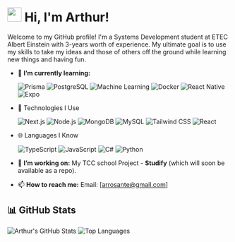 # <img src="https://raw.githubusercontent.com/nixin72/nixin72/master/wave.gif" height="32px"/> Hi, I'm Arthur!

Welcome to my GitHub profile! I'm a Systems Development student at ETEC Albert Einstein with 3-years worth of experience. My ultimate goal is to use my skills to take my ideas and those of others off the ground while learning new things and having fun.

- 🌱 **I’m currently learning:**

  ![Prisma](https://img.shields.io/badge/Prisma-2D3748?style=for-the-badge&logo=prisma&logoColor=white)
  ![PostgreSQL](https://img.shields.io/badge/PostgreSQL-4169E1?style=for-the-badge&logo=postgresql&logoColor=white)
  ![Machine Learning](https://img.shields.io/badge/Machine_Learning-FF6F00?style=for-the-badge&logo=python&logoColor=white)
  ![Docker](https://img.shields.io/badge/Docker-2496ED?style=for-the-badge&logo=docker&logoColor=white)
  ![React Native](https://img.shields.io/badge/React_Native-20232A?style=for-the-badge&logo=react&logoColor=61DAFB)
  ![Expo](https://img.shields.io/badge/Expo-000.svg?style=for-the-badge&logo=EXPO&labelColor=000&logoColor=FFF)

  
- 🚀 Technologies I Use

  ![Next.js](https://img.shields.io/badge/Next.js-000000?style=for-the-badge&logo=nextdotjs&logoColor=white)
  ![Node.js](https://img.shields.io/badge/Node.js-339933?style=for-the-badge&logo=nodedotjs&logoColor=white)
  ![MongoDB](https://img.shields.io/badge/MongoDB-47A248?style=for-the-badge&logo=mongodb&logoColor=white)
  ![MySQL](https://img.shields.io/badge/MySQL-4479A1?style=for-the-badge&logo=mysql&logoColor=white)
  ![Tailwind CSS](https://img.shields.io/badge/Tailwind_CSS-06B6D4?style=for-the-badge&logo=tailwindcss&logoColor=white)
  ![React](https://img.shields.io/badge/React-61DAFB?style=for-the-badge&logo=react&logoColor=black)


- 🌐 Languages I Know

  ![TypeScript](https://img.shields.io/badge/TypeScript-3178C6?style=for-the-badge&logo=typescript&logoColor=white)
  ![JavaScript](https://img.shields.io/badge/JavaScript-F7DF1E?style=for-the-badge&logo=javascript&logoColor=black)
  ![C#](https://img.shields.io/badge/C%23-239120?style=for-the-badge&logo=csharp&logoColor=white)
  ![Python](https://img.shields.io/badge/Python-3776AB?style=for-the-badge&logo=python&logoColor=white)

- 🔭 **I’m working on:**
  My TCC school Project - **Studify** (which will soon be available as a repo).

- 📫 **How to reach me:**
  Email: [arrosante@gmail.com]
  
## 📊 GitHub Stats

![Arthur's GitHub Stats](https://github-readme-stats.vercel.app/api?username=arthurr-rosante&show_icons=true&hide=issues&hide_title=true&count_private=true&theme=radical) ![Top Languages](https://github-readme-stats.vercel.app/api/top-langs/?username=arthurr-rosante&layout=compact&theme=radical)
